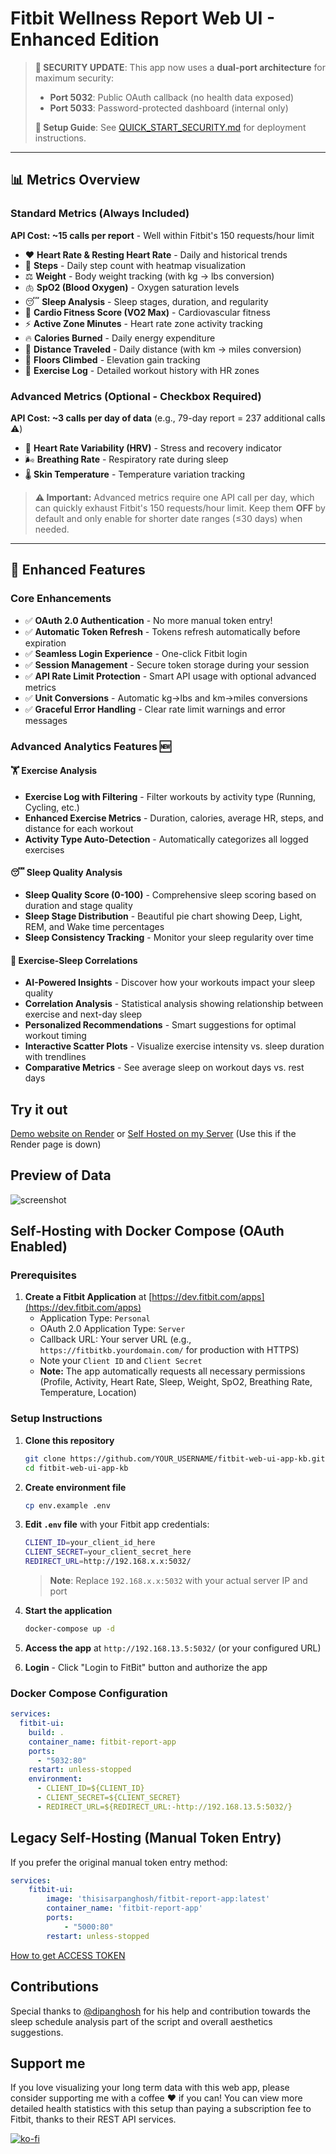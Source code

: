 # Fitbit Wellness Report Web UI - Enhanced Edition

> **🔐 SECURITY UPDATE**: This app now uses a **dual-port architecture** for maximum security:
> - **Port 5032**: Public OAuth callback (no health data exposed)
> - **Port 5033**: Password-protected dashboard (internal only)
> 
> **📖 Setup Guide**: See [QUICK_START_SECURITY.md](QUICK_START_SECURITY.md) for deployment instructions.

---

## 📊 Metrics Overview

### Standard Metrics (Always Included)
**API Cost: ~15 calls per report** - Well within Fitbit's 150 requests/hour limit

- ❤️ **Heart Rate & Resting Heart Rate** - Daily and historical trends
- 👟 **Steps** - Daily step count with heatmap visualization
- ⚖️ **Weight** - Body weight tracking (with kg → lbs conversion)
- 🫁 **SpO2 (Blood Oxygen)** - Oxygen saturation levels
- 😴 **Sleep Analysis** - Sleep stages, duration, and regularity
- 🏃 **Cardio Fitness Score (VO2 Max)** - Cardiovascular fitness
- ⚡ **Active Zone Minutes** - Heart rate zone activity tracking
- 🔥 **Calories Burned** - Daily energy expenditure
- 📏 **Distance Traveled** - Daily distance (with km → miles conversion)
- 🏢 **Floors Climbed** - Elevation gain tracking
- 💪 **Exercise Log** - Detailed workout history with HR zones

### Advanced Metrics (Optional - Checkbox Required)
**API Cost: ~3 calls per day of data** (e.g., 79-day report = 237 additional calls ⚠️)

- 💓 **Heart Rate Variability (HRV)** - Stress and recovery indicator
- 🌬️ **Breathing Rate** - Respiratory rate during sleep
- 🌡️ **Skin Temperature** - Temperature variation tracking

> **⚠️ Important:** Advanced metrics require one API call per day, which can quickly exhaust Fitbit's 150 requests/hour limit. Keep them **OFF** by default and only enable for shorter date ranges (≤30 days) when needed.

---

## 🎉 Enhanced Features

### Core Enhancements
- ✅ **OAuth 2.0 Authentication** - No more manual token entry!
- ✅ **Automatic Token Refresh** - Tokens refresh automatically before expiration
- ✅ **Seamless Login Experience** - One-click Fitbit login
- ✅ **Session Management** - Secure token storage during your session
- ✅ **API Rate Limit Protection** - Smart API usage with optional advanced metrics
- ✅ **Unit Conversions** - Automatic kg→lbs and km→miles conversions
- ✅ **Graceful Error Handling** - Clear rate limit warnings and error messages

### Advanced Analytics Features 🆕

#### 🏋️ Exercise Analysis
- **Exercise Log with Filtering** - Filter workouts by activity type (Running, Cycling, etc.)
- **Enhanced Exercise Metrics** - Duration, calories, average HR, steps, and distance for each workout
- **Activity Type Auto-Detection** - Automatically categorizes all logged exercises

#### 😴 Sleep Quality Analysis
- **Sleep Quality Score (0-100)** - Comprehensive sleep scoring based on duration and stage quality
- **Sleep Stage Distribution** - Beautiful pie chart showing Deep, Light, REM, and Wake time percentages
- **Sleep Consistency Tracking** - Monitor your sleep regularity over time

#### 🔗 Exercise-Sleep Correlations
- **AI-Powered Insights** - Discover how your workouts impact your sleep quality
- **Correlation Analysis** - Statistical analysis showing relationship between exercise and next-day sleep
- **Personalized Recommendations** - Smart suggestions for optimal workout timing
- **Interactive Scatter Plots** - Visualize exercise intensity vs. sleep duration with trendlines
- **Comparative Metrics** - See average sleep on workout days vs. rest days

## Try it out

[Demo website on Render](https://fitbit-api-web-ui.onrender.com/) or [Self Hosted on my Server](https://fitbit-report.arpan.app/) (Use this if the Render page is down)

## Preview of Data

![screenshot](https://github.com/arpanghosh8453/fitbit-web-ui-app/blob/main/help/Fitbit_Wellness_Report_Final_v2.jpg)

## Self-Hosting with Docker Compose (OAuth Enabled)

### Prerequisites

1. **Create a Fitbit Application** at [https://dev.fitbit.com/apps](https://dev.fitbit.com/apps)
   - Application Type: `Personal`
   - OAuth 2.0 Application Type: `Server`
   - Callback URL: Your server URL (e.g., `https://fitbitkb.yourdomain.com/` for production with HTTPS)
   - Note your `Client ID` and `Client Secret`
   - **Note:** The app automatically requests all necessary permissions (Profile, Activity, Heart Rate, Sleep, Weight, SpO2, Breathing Rate, Temperature, Location)

### Setup Instructions

1. **Clone this repository**
   ```bash
   git clone https://github.com/YOUR_USERNAME/fitbit-web-ui-app-kb.git
   cd fitbit-web-ui-app-kb
   ```

2. **Create environment file**
   ```bash
   cp env.example .env
   ```

3. **Edit `.env` file** with your Fitbit app credentials:
   ```bash
   CLIENT_ID=your_client_id_here
   CLIENT_SECRET=your_client_secret_here
   REDIRECT_URL=http://192.168.x.x:5032/
   ```
   > **Note**: Replace `192.168.x.x:5032` with your actual server IP and port

4. **Start the application**
   ```bash
   docker-compose up -d
   ```

5. **Access the app** at `http://192.168.13.5:5032/` (or your configured URL)

6. **Login** - Click "Login to FitBit" button and authorize the app

### Docker Compose Configuration

```yaml
services:
  fitbit-ui:
    build: .
    container_name: fitbit-report-app
    ports:
      - "5032:80"
    restart: unless-stopped
    environment:
      - CLIENT_ID=${CLIENT_ID}
      - CLIENT_SECRET=${CLIENT_SECRET}
      - REDIRECT_URL=${REDIRECT_URL:-http://192.168.13.5:5032/}
```

## Legacy Self-Hosting (Manual Token Entry)

If you prefer the original manual token entry method:

```yaml
services:
    fitbit-ui:
        image: 'thisisarpanghosh/fitbit-report-app:latest'
        container_name: 'fitbit-report-app'
        ports:
            - "5000:80"
        restart: unless-stopped
```

[How to get ACCESS TOKEN](https://github.com/arpanghosh8453/fitbit-web-ui-app/blob/main/help/GET_ACCESS_TOKEN.md)

## Contributions

Special thanks to [@dipanghosh](https://github.com/dipanghosh) for his help and contribution towards the sleep schedule analysis part of the script and overall aesthetics suggestions. 

## Support me 
If you love visualizing your long term data with this web app, please consider supporting me with a coffee ❤ if you can! You can view more detailed health statistics with this setup than paying a subscription fee to Fitbit, thanks to their REST API services. 

[![ko-fi](https://ko-fi.com/img/githubbutton_sm.svg)](https://ko-fi.com/A0A84F3DP)